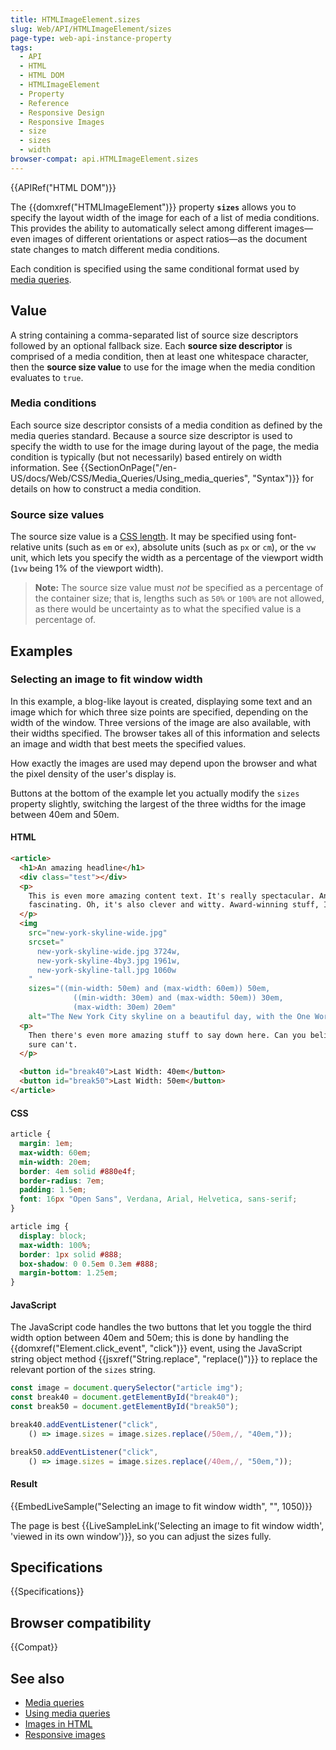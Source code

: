 ```yaml
---
title: HTMLImageElement.sizes
slug: Web/API/HTMLImageElement/sizes
page-type: web-api-instance-property
tags:
  - API
  - HTML
  - HTML DOM
  - HTMLImageElement
  - Property
  - Reference
  - Responsive Design
  - Responsive Images
  - size
  - sizes
  - width
browser-compat: api.HTMLImageElement.sizes
---
```


{{APIRef("HTML DOM")}}

The {{domxref("HTMLImageElement")}} property
**`sizes`** allows you to specify the layout width of the
image for each of a list of media conditions. This provides the ability to
automatically select among different images—even images of different orientations or
aspect ratios—as the document state changes to match different media
conditions.

Each condition is specified using the same conditional format used
by [media queries](/en-US/docs/Web/CSS/Media_Queries).

## Value

A string containing a comma-separated list of source size descriptors
followed by an optional fallback size. Each **source size descriptor** is
comprised of a media condition, then at least one whitespace character, then the
**source size value** to use for the image when the media condition
evaluates to `true`.

### Media conditions

Each source size descriptor consists of a media condition as defined by the media
queries standard. Because a source size descriptor is used to specify the width to use
for the image during layout of the page, the media condition is typically (but not
necessarily) based entirely on width information. See
{{SectionOnPage("/en-US/docs/Web/CSS/Media_Queries/Using_media_queries", "Syntax")}} for
details on how to construct a media condition.

### Source size values

The source size value is a [CSS length](/en-US/docs/Web/CSS/length). It may
be specified using font-relative units (such as `em` or `ex`),
absolute units (such as `px` or `cm`), or the `vw`
unit, which lets you specify the width as a percentage of the viewport width
(`1vw` being 1% of the viewport width).

> **Note:** The source size value must _not_ be specified as a
> percentage of the container size; that is, lengths such as `50%` or
> `100%` are not allowed, as there would be uncertainty as to what the
> specified value is a percentage of.

## Examples

### Selecting an image to fit window width

In this example, a blog-like layout is created, displaying some text and an image which
for which three size points are specified, depending on the width of the window. Three
versions of the image are also available, with their widths specified. The browser takes
all of this information and selects an image and width that best meets the specified
values.

How exactly the images are used may depend upon the browser and what the pixel density
of the user's display is.

Buttons at the bottom of the example let you actually modify the `sizes`
property slightly, switching the largest of the three widths for the image between 40em
and 50em.

#### HTML

```html
<article>
  <h1>An amazing headline</h1>
  <div class="test"></div>
  <p>
    This is even more amazing content text. It's really spectacular. And
    fascinating. Oh, it's also clever and witty. Award-winning stuff, I'm sure.
  </p>
  <img
    src="new-york-skyline-wide.jpg"
    srcset="
      new-york-skyline-wide.jpg 3724w,
      new-york-skyline-4by3.jpg 1961w,
      new-york-skyline-tall.jpg 1060w
    "
    sizes="((min-width: 50em) and (max-width: 60em)) 50em,
              ((min-width: 30em) and (max-width: 50em)) 30em,
              (max-width: 30em) 20em"
    alt="The New York City skyline on a beautiful day, with the One World Trade Center building in the middle." />
  <p>
    Then there's even more amazing stuff to say down here. Can you believe it? I
    sure can't.
  </p>

  <button id="break40">Last Width: 40em</button>
  <button id="break50">Last Width: 50em</button>
</article>
```

#### CSS

```css
article {
  margin: 1em;
  max-width: 60em;
  min-width: 20em;
  border: 4em solid #880e4f;
  border-radius: 7em;
  padding: 1.5em;
  font: 16px "Open Sans", Verdana, Arial, Helvetica, sans-serif;
}

article img {
  display: block;
  max-width: 100%;
  border: 1px solid #888;
  box-shadow: 0 0.5em 0.3em #888;
  margin-bottom: 1.25em;
}
```

#### JavaScript

The JavaScript code handles the two buttons that let you toggle the third width option
between 40em and 50em; this is done by handling the {{domxref("Element.click_event",
  "click")}} event, using the JavaScript string object method {{jsxref("String.replace",
  "replace()")}} to replace the relevant portion of the `sizes` string.

```js
const image = document.querySelector("article img");
const break40 = document.getElementById("break40");
const break50 = document.getElementById("break50");

break40.addEventListener("click",
    () => image.sizes = image.sizes.replace(/50em,/, "40em,"));

break50.addEventListener("click",
    () => image.sizes = image.sizes.replace(/40em,/, "50em,"));
```

#### Result

{{EmbedLiveSample("Selecting an image to fit window width", "", 1050)}}

The page is best {{LiveSampleLink('Selecting an image to fit window width', 'viewed in its own window')}}, so you can adjust the sizes fully.

## Specifications

{{Specifications}}

## Browser compatibility

{{Compat}}

## See also

- [Media queries](/en-US/docs/Web/CSS/Media_Queries)
- [Using media queries](/en-US/docs/Web/CSS/Media_Queries/Using_media_queries)
- [Images in HTML](/en-US/docs/Learn/HTML/Multimedia_and_embedding/Images_in_HTML)
- [Responsive images](/en-US/docs/Learn/HTML/Multimedia_and_embedding/Responsive_images)
